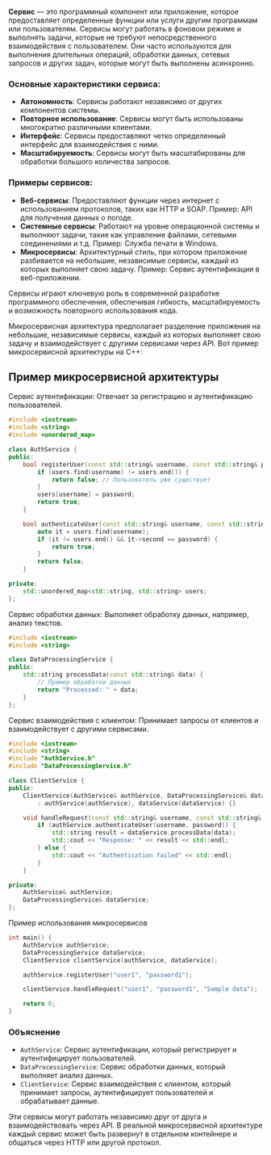 **Сервис** — это программный компонент или приложение, которое предоставляет определенные функции или услуги другим программам или пользователям. Сервисы могут работать в фоновом режиме и выполнять задачи, которые не требуют непосредственного взаимодействия с пользователем. Они часто используются для выполнения длительных операций, обработки данных, сетевых запросов и других задач, которые могут быть выполнены асинхронно.

### Основные характеристики сервиса:

- **Автономность**: Сервисы работают независимо от других компонентов системы.
- **Повторное использование**: Сервисы могут быть использованы многократно различными клиентами.
- **Интерфейс**: Сервисы предоставляют четко определенный интерфейс для взаимодействия с ними.
- **Масштабируемость**: Сервисы могут быть масштабированы для обработки большого количества запросов.

### Примеры сервисов:

- **Веб-сервисы**: Предоставляют функции через интернет с использованием протоколов, таких как HTTP и SOAP. Пример: API для получения данных о погоде.
- **Системные сервисы**: Работают на уровне операционной системы и выполняют задачи, такие как управление файлами, сетевыми соединениями и т.д. Пример: Служба печати в Windows.
- **Микросервисы**: Архитектурный стиль, при котором приложение разбивается на небольшие, независимые сервисы, каждый из которых выполняет свою задачу. Пример: Сервис аутентификации в веб-приложении.

Сервисы играют ключевую роль в современной разработке программного обеспечения, обеспечивая гибкость, масштабируемость и возможность повторного использования кода.

Микросервисная архитектура предполагает разделение приложения на небольшие, независимые сервисы, каждый из которых выполняет свою задачу и взаимодействует с другими сервисами через API. Вот пример микросервисной архитектуры на C++:

## Пример микросервисной архитектуры

Сервис аутентификации: Отвечает за регистрацию и аутентификацию пользователей.

```cpp
#include <iostream>
#include <string>
#include <unordered_map>

class AuthService {
public:
    bool registerUser(const std::string& username, const std::string& password) {
        if (users.find(username) != users.end()) {
            return false; // Пользователь уже существует
        }
        users[username] = password;
        return true;
    }

    bool authenticateUser(const std::string& username, const std::string& password) {
        auto it = users.find(username);
        if (it != users.end() && it->second == password) {
            return true;
        }
        return false;
    }

private:
    std::unordered_map<std::string, std::string> users;
};
```
Сервис обработки данных: Выполняет обработку данных, например, анализ текстов.

```cpp
#include <iostream>
#include <string>

class DataProcessingService {
public:
    std::string processData(const std::string& data) {
        // Пример обработки данных
        return "Processed: " + data;
    }
};
```
Сервис взаимодействия с клиентом: Принимает запросы от клиентов и взаимодействует с другими сервисами.

```cpp
#include <iostream>
#include <string>
#include "AuthService.h"
#include "DataProcessingService.h"

class ClientService {
public:
    ClientService(AuthService& authService, DataProcessingService& dataService)
        : authService(authService), dataService(dataService) {}

    void handleRequest(const std::string& username, const std::string& password, const std::string& data) {
        if (authService.authenticateUser(username, password)) {
            std::string result = dataService.processData(data);
            std::cout << "Response: " << result << std::endl;
        } else {
            std::cout << "Authentication failed" << std::endl;
        }
    }

private:
    AuthService& authService;
    DataProcessingService& dataService;
};
```
Пример использования микросервисов
```cpp
int main() {
    AuthService authService;
    DataProcessingService dataService;
    ClientService clientService(authService, dataService);

    authService.registerUser("user1", "password1");

    clientService.handleRequest("user1", "password1", "Sample data");

    return 0;
}
```
### Объяснение
- `AuthService`: Сервис аутентификации, который регистрирует и аутентифицирует пользователей.
- `DataProcessingService`: Сервис обработки данных, который выполняет анализ данных.
- `ClientService`: Сервис взаимодействия с клиентом, который принимает запросы, аутентифицирует пользователей и обрабатывает данные.

Эти сервисы могут работать независимо друг от друга и взаимодействовать через API. В реальной микросервисной архитектуре каждый сервис может быть развернут в отдельном контейнере и общаться через HTTP или другой протокол.